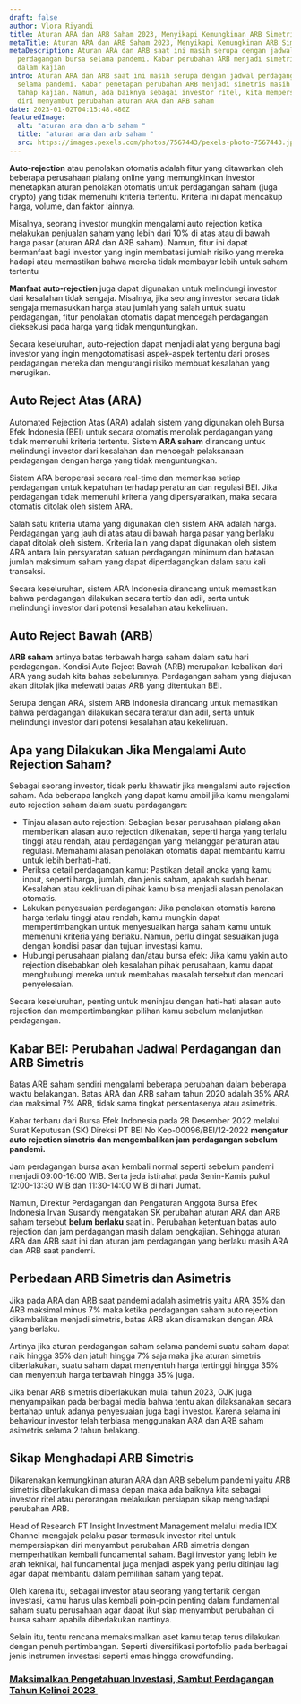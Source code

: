 ```yaml
---
draft: false
author: Vlora Riyandi
title: Aturan ARA dan ARB Saham 2023, Menyikapi Kemungkinan ARB Simetris
metaTitle: Aturan ARA dan ARB Saham 2023, Menyikapi Kemungkinan ARB Simetris
metaDescription: Aturan ARA dan ARB saat ini masih serupa dengan jadwal
  perdagangan bursa selama pandemi. Kabar perubahan ARB menjadi simetris masih
  dalam kajian
intro: Aturan ARA dan ARB saat ini masih serupa dengan jadwal perdagangan bursa
  selama pandemi. Kabar penetapan perubahan ARB menjadi simetris masih dalam
  tahap kajian. Namun, ada baiknya sebagai investor ritel, kita mempersiapkan
  diri menyambut perubahan aturan ARA dan ARB saham
date: 2023-01-02T04:15:48.480Z
featuredImage:
  alt: "aturan ara dan arb saham "
  title: "aturan ara dan arb saham "
  src: https://images.pexels.com/photos/7567443/pexels-photo-7567443.jpeg?auto=compress&cs=tinysrgb&w=1260&h=750&dpr=2
---
```

**Auto-rejection** atau penolakan otomatis adalah fitur yang ditawarkan oleh beberapa perusahaan pialang online yang memungkinkan investor menetapkan aturan penolakan otomatis untuk perdagangan saham (juga crypto) yang tidak memenuhi kriteria tertentu. Kriteria ini dapat mencakup harga, volume, dan faktor lainnya.

Misalnya, seorang investor mungkin mengalami auto rejection ketika melakukan penjualan saham yang lebih dari 10% di atas atau di bawah harga pasar (aturan ARA dan ARB saham). Namun, fitur ini dapat bermanfaat bagi investor yang ingin membatasi jumlah risiko yang mereka hadapi atau memastikan bahwa mereka tidak membayar lebih untuk saham tertentu

**Manfaat auto-rejection** juga dapat digunakan untuk melindungi investor dari kesalahan tidak sengaja. Misalnya, jika seorang investor secara tidak sengaja memasukkan harga atau jumlah yang salah untuk suatu perdagangan, fitur penolakan otomatis dapat mencegah perdagangan dieksekusi pada harga yang tidak menguntungkan.

Secara keseluruhan, auto-rejection dapat menjadi alat yang berguna bagi investor yang ingin mengotomatisasi aspek-aspek tertentu dari proses perdagangan mereka dan mengurangi risiko membuat kesalahan yang merugikan.

## Auto Reject Atas (ARA)

Automated Rejection Atas (ARA) adalah sistem yang digunakan oleh Bursa Efek Indonesia (BEI) untuk secara otomatis menolak perdagangan yang tidak memenuhi kriteria tertentu. Sistem **ARA saham** dirancang untuk melindungi investor dari kesalahan dan mencegah pelaksanaan perdagangan dengan harga yang tidak menguntungkan.

Sistem ARA beroperasi secara real-time dan memeriksa setiap perdagangan untuk kepatuhan terhadap peraturan dan regulasi BEI. Jika perdagangan tidak memenuhi kriteria yang dipersyaratkan, maka secara otomatis ditolak oleh sistem ARA.

Salah satu kriteria utama yang digunakan oleh sistem ARA adalah harga. Perdagangan yang jauh di atas atau di bawah harga pasar yang berlaku dapat ditolak oleh sistem. Kriteria lain yang dapat digunakan oleh sistem ARA antara lain persyaratan satuan perdagangan minimum dan batasan jumlah maksimum saham yang dapat diperdagangkan dalam satu kali transaksi.

Secara keseluruhan, sistem ARA Indonesia dirancang untuk memastikan bahwa perdagangan dilakukan secara tertib dan adil, serta untuk melindungi investor dari potensi kesalahan atau kekeliruan.

## Auto Reject Bawah (ARB)

**ARB saham** artinya batas terbawah harga saham dalam satu hari perdagangan. Kondisi Auto Reject Bawah (ARB) merupakan kebalikan dari ARA yang sudah kita bahas sebelumnya. Perdagangan saham yang diajukan akan ditolak jika melewati batas ARB yang ditentukan BEI.

Serupa dengan ARA, sistem ARB Indonesia dirancang untuk memastikan bahwa perdagangan dilakukan secara teratur dan adil, serta untuk melindungi investor dari potensi kesalahan atau kekeliruan.

## Apa yang Dilakukan Jika Mengalami Auto Rejection Saham?

Sebagai seorang investor, tidak perlu khawatir jika mengalami auto rejection saham. Ada beberapa langkah yang dapat kamu ambil jika kamu mengalami auto rejection saham dalam suatu perdagangan:

* Tinjau alasan auto rejection: Sebagian besar perusahaan pialang akan memberikan alasan auto rejection dikenakan, seperti harga yang terlalu tinggi atau rendah, atau perdagangan yang melanggar peraturan atau regulasi. Memahami alasan penolakan otomatis dapat membantu kamu untuk lebih berhati-hati.
* Periksa detail perdagangan kamu: Pastikan detail angka yang kamu input, seperti harga, jumlah, dan jenis saham, apakah sudah benar. Kesalahan atau kekliruan di pihak kamu bisa menjadi alasan penolakan otomatis.
* Lakukan penyesuaian perdagangan: Jika penolakan otomatis karena harga terlalu tinggi atau rendah, kamu mungkin dapat mempertimbangkan untuk menyesuaikan harga saham kamu untuk memenuhi kriteria yang berlaku. Namun, perlu diingat sesuaikan juga dengan kondisi pasar dan tujuan investasi kamu.
* Hubungi perusahaan pialang dan/atau bursa efek: Jika kamu yakin auto rejection disebabkan oleh kesalahan pihak perusahaan, kamu dapat menghubungi mereka untuk membahas masalah tersebut dan mencari penyelesaian.

Secara keseluruhan, penting untuk meninjau dengan hati-hati alasan auto rejection dan mempertimbangkan pilihan kamu sebelum melanjutkan perdagangan.

## Kabar BEI: Perubahan Jadwal Perdagangan dan ARB Simetris

Batas ARB saham sendiri mengalami beberapa perubahan dalam beberapa waktu belakangan. Batas ARA dan ARB saham tahun 2020 adalah 35% ARA dan maksimal 7% ARB, tidak sama tingkat persentasenya atau asimetris.

Kabar terbaru dari Bursa Efek Indonesia pada 28 Desember 2022 melalui Surat Keputusan (SK) Direksi PT BEI No Kep-00096/BEI/12-2022 **mengatur auto rejection simetris dan mengembalikan jam perdagangan sebelum pandemi.** 

Jam perdagangan bursa akan kembali normal seperti sebelum pandemi menjadi 09:00-16:00 WIB. Serta jeda istirahat pada Senin-Kamis pukul 12:00-13:30 WIB dan 11:30-14:00 WIB di hari Jumat.

Namun, Direktur Perdagangan dan Pengaturan Anggota Bursa Efek Indonesia Irvan Susandy mengatakan SK perubahan aturan ARA dan ARB saham tersebut **belum berlaku** saat ini. Perubahan ketentuan batas auto rejection dan jam perdagangan masih dalam pengkajian. Sehingga aturan ARA dan ARB saat ini dan aturan jam perdagangan yang berlaku masih ARA dan ARB saat pandemi.

## Perbedaan ARB Simetris dan Asimetris

Jika pada ARA dan ARB saat pandemi adalah asimetris yaitu ARA 35% dan ARB maksimal minus 7% maka ketika perdagangan saham auto rejection dikembalikan menjadi simetris, batas ARB akan disamakan dengan ARA yang berlaku. 

Artinya jika aturan perdagangan saham selama pandemi suatu saham dapat naik hingga 35% dan jatuh hingga 7% saja maka jika aturan simetris diberlakukan, suatu saham dapat menyentuh harga tertinggi hingga 35% dan menyentuh harga terbawah hingga 35% juga. 

Jika benar ARB simetris diberlakukan mulai tahun 2023, OJK juga menyampaikan pada berbagai media bahwa tentu akan dilaksanakan secara bertahap untuk adanya penyesuaian juga bagi investor. Karena selama ini behaviour investor telah terbiasa menggunakan ARA dan ARB saham asimetris selama 2 tahun belakang.

## Sikap Menghadapi ARB Simetris

Dikarenakan kemungkinan aturan ARA dan ARB sebelum pandemi yaitu ARB simetris diberlakukan di masa depan maka ada baiknya kita sebagai investor ritel atau perorangan melakukan persiapan sikap menghadapi perubahan ARB. 

Head of Research PT Insight Investment Management melalui media IDX Channel mengajak pelaku pasar termasuk investor ritel untuk mempersiapkan diri menyambut perubahan ARB simetris dengan memperhatikan kembali fundamental saham. Bagi investor yang lebih ke arah teknikal, hal fundamental juga menjadi aspek yang perlu ditinjau lagi agar dapat membantu dalam pemilihan saham yang tepat.

Oleh karena itu, sebagai investor atau seorang yang tertarik dengan investasi, kamu harus ulas kembali poin-poin penting dalam fundamental saham suatu perusahaan agar dapat ikut siap menyambut perubahan di bursa saham apabila diberlakukan nantinya.

Selain itu, tentu rencana memaksimalkan aset kamu tetap terus dilakukan dengan penuh pertimbangan. Seperti diversifikasi portofolio pada berbagai jenis instrumen investasi seperti emas hingga crowdfunding.

### **[Maksimalkan Pengetahuan Investasi, Sambut Perdagangan Tahun Kelinci 2023 ](https://app.landx.id/?utm_source=Organic+Page&utm_medium=Content+Blog&utm_campaign=BlogLandX&utm_id=Blog)**